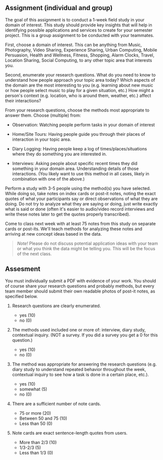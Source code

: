 ## Assignment (individual and group)

The goal of this assignment is to conduct a 1-week field study in your domain of interest. This
study should provide key insights that will help in identifying possible applications and services
to create for your semester project. This is a group assignment to be conducted with your teammates.

First, choose a domain of interest. This can be anything from Music, Photography, Video Sharing,
Experience Sharing, Urban Computing, Mobile Persuasion, Health and Wellness, Fitness, Shopping,
Alarm Clocks, Travel, Location Sharing, Social Computing, to any other topic area that interests
you.

Second, enumerate your research questions. What do you need to know to understand how people
approach your topic area today? Which aspects of the domain are the most interesting to you (e.g.
learning about new music or how people select music to play for a given situation, etc.) How might
a person's context (e.g. location, who is around them, weather, etc.) affect their interactions?

From your research questions, choose the methods most appropriate to answer them. Choose (multiple)
from:

* Observation: Watching people perform tasks in your domain of interest

* Home/Site Tours: Having people guide you through their places of interaction in your topic area.

* Diary Logging: Having people keep a log of times/places/situations where they do something you
  are interested in.

* Interviews: Asking people about specific recent times they did something in your domain area.
  Understanding details of those interactions. (You likely want to use this method in all cases,
  likely in combination with one of the above.)

Perform a study with 3-5 people using the method(s) you have selected. While doing so, take notes
on index cards or post-it notes, noting the exact quotes of what your participants say or direct
observations of what they are doing. Do not try to analyze what they are saying or doing, just
write exactly what is said or done (often it's easier to audio/video record interviews and write
these notes later to get the quotes properly transcribed).

Come to class next week with at least 75 notes from this study on separate cards or post-its. We'll
teach methods for analyzing these notes and arriving at new concept ideas based in the data.

> *Note!* Please do not discuss potential application ideas with your team or what you think the data might be telling you. This will be the focus of the next class.

## Assesment

You must individually submit a PDF with evidence of your work. You should of course share your research questions and probably methods, but every team member should submit their own readable photos of post-it notes, as specified below.

1. Research questions are clearly enumerated.

    - yes (10)
    - no (0)

2. The methods used included one or more of: interview, diary study, contextual inquiry. (NOT a survey.  If you did a survey you get a 0 for this question.)

    - yes (10)
    - no (0)
                
3. The method was appropriate for answering the research questions (e.g. diary study to understand repeated behavior throughout the week, contextual inquiry to see how a task is done in a certain place, etc.).

    - yes (10)
    - somewhat (5)
    - no (0)

4. There are a sufficient number of note cards.

    - 75 or more (20)
    - Between 50 and 75 (10)
    - Less than 50 (0)

5. Note cards are exact sentence-length quotes from users.

    - More than 2/3 (10)
    - 1/3-2/3  (5)
    - Less than 1/3 (0)
